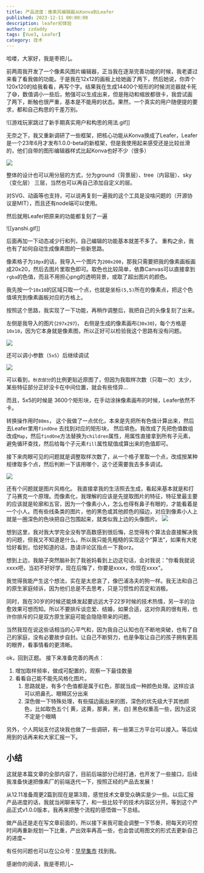 ```yaml
---
title: 产品进度：像素风编辑器从Konva到Leafer
published: 2023-12-11 00:00:00
description: leafer初体验
author: zzdaddy
tags: [Vue3, Leafer]
category: 技术
---
```



哈喽，大家好，我是枣把儿。

前两周我开发了一个像素风图片编辑器，正当我在逐渐完善功能的时候，我老婆过来看了看我做的功能。于是我在12x12的画板上给她画了两下，然后她说，你弄个120x120的给我看看，再写个字。结果我在生成14400个矩形的时候浏览器就卡死了😅，数值调小一些后，勉强可以生成出来，但是拖动和缩放都很卡，我尝试画了两下，断触也很严重，基本是不能用的状态。果然，一个真实的用户随便提的要求，都和自己构思的千差万别。

![[游戏玩家跳过了新手期真实用户和构思的用法.gif]]

无奈之下，我又重新调研了一些框架，把核心功能从Konva换成了Leafer，Leafer是一个23年6月才发布1.0.0-beta的新框架，但是我使用起来感受还是比较丝滑的，他们自带的图形编辑器样式比起Konva也好不少（很多）

![](http://img.zzstudio.cn/1-img-20231228081283-zz-tiny-1703832447917.png)

整体的设计也可以用分层的方式，分为ground（背景层）、tree（内容层）、sky（变化层） 三层，当然也可以再自己添加自定义的层。

对SVG、动画等也支持，可以说再复刻一遍我的这个工具是没啥问题的（开源协议是MIT），而且还有node端可以使用。

然后就用Leafer把原来的功能都复刻了一遍

![[yanshi.gif]]


后面再加一下动态减少行和列，自己编辑的功能基本就差不多了。 重构之余，我也有了如何自动生成像素图的一些新思路。

像素格子为`10px`的话，我导入一个图片为`200x200`，那我只需要把我的像素画板画成20x20，然后去图片里取色即可。取色也比较简单，依靠Canvas可以直接拿到`rgba`的色值，而且不用担心png的透明背景，或取了超出图片的颜色。

我先按一个`10x10`的区域只取一个点，也就是坐标`(5,5)`所在的像素点，把这个色值填充到像素画板对应的方格上。

按照这个思路，我实现了一下功能，再稍作调整后，我把自己的头像复刻了出来。

左侧是我导入的图片(`297x297`)， 右侧是生成的像素画布(`30x30`)，每个方格是`10x10`，因为它本身就是像素图，所以正好可以检验我这个思路有没有问题。

![](http://img.zzstudio.cn/1-img-20231229111297-zz-tiny-1703832448087.png)

还可以调小参数（`5x5`）后继续调试

![](http://img.zzstudio.cn/1-img-20231229111267-zz-tiny-1703832448006.png)

可以看到，`秋衣部分`的比例更贴近原图了，但因为我取样次数（只取一次）太少，某些特征部分正好没卡在中间位置，就会有些怪异...

而且，5x5的时候是 3600个矩形块，在手动涂抹像素画布的时候，Leafer依然不卡。

转换操作用时`88ms`， 这个我做了一点优化，本来是先把所有色值计算出来，然后去Leafer里用`findOne` 去找到对应的矩形块， 然后填色。我改成了先把色值数组改成`Map`，然后`findOne`方法替换为`children`属性，用属性直接拿到所有子元素，避免循环查找，然后给每个子元素`fill`属性赋值成算出来的色值即可。

接下来肉眼可见的问题就是调整取样次数了，从一个格子里取一个点，改成按某种规律取多个点，然后判断一下该用哪个，这个还需要我去多多调试。

![](http://img.zzstudio.cn/1-img-20231229141228-zz-tiny-1703832448167.png)

还有个问题就是图片风格化。 我直接拿我的生活照去生成，看起来基本就是和打了马赛克一个原理。而像素化，我理解的应该是先提取图片的特征，特征里最主要的应该就是轮廓和五官，因为一个像素小人，怎么也得有鼻子有眼的，才能看着是一个小人。而有些线条类的图片，他的黑色或其他颜色的描边，对应到像素小人上就是一圈深色的色块把自己包围起来，就类似我上边的头像图片。
![](http://img.zzstudio.cn/1-img-20231229141237-zz-tiny-1703832448180.png)

想到这里，我对我大学完全没有学高数感到很后悔，总觉得有个算法会直接解决我的问题，但我又不知道是什么，所以我只能先粗糙的实现这个“算法”，如果有大佬恰好看到，恰好知道的话，恳请评论区指点一下我orz。

想到上边，我脑子突然脑补到了我爸妈看到上边这句话，会对我说："你看我就说xxxx吧，当初不好好学，现在后悔了，你要是xxxx，你现在xxxx"。

我觉得我能产生这个想法，实在是太悲哀了，像巴浦洛夫的狗一样。我无法和自己的原生家庭倾诉，因为他们总是不去思考，只是习惯性的否定和消极。

同时，我在30岁的时候还能焕发起要远远大于22岁时候的技术热情，另一半的治愈效果可想而知。所以不要排斥谈恋爱、结婚，如果合适，这对你真的很有用，也许你排斥的只是双方原生家庭可能会隐隐带来的问题。

当然我现在说这些话相当的心平气和，因为我自己认知也在不断地突破，也有了自己的家庭，没有必要故步自封。让自己不断努力，也是争取让自己的孩子拥有更高的眼界，看事情看的更清晰。

ok，回到正题。 接下来准备完善的两点：

1. 增加取样频率，做成可配置的，观察一下最佳数量
2. 看看自己能不能先风格化图片。
	1. 思路就是，有多个色值都是属于红色，那就当成一种颜色处理。这样应该可以把鼻孔、眼睛区分出来
	2. 深色做一下特殊处理，有些描边画出来的图，深色的优先级大于其他颜色，比如取色五个[ 黄，这黄，那黄，黑，白] 黑色权重高一些，因为这说不定是个眼睛

另外，个人网站支付这块我也做了一些调研，有一些第三方平台可以接入。等后续用到的话再来和大家汇报一下。

## 小结

这就是本篇文章的全部内容了，目前后端部分已经打通，也开发了一些接口，后续我准备快速把像素厂的前端迭代一下，按照正经的产品去发展！

从12.11准备周更2篇到现在是第3周，感觉技术文章受众确实是少一些。以后汇报产品进度的话，我就当闲聊来写了，和一些比较干的技术内容区分开。等到这个产品正式v1.0.0版本，我再来把整个流程的感悟做一下总结。

做产品还是走在写文章前面的，所以接下来我可能会调整一下节奏，把每天的可控时间再重新规划一下比重，产出效率再高一些，也会尝试用图文的形式去更新自己的进度~

有任何问题也可以在公众号：[早早集市](https://mp.weixin.qq.com/s/A8wHxE5Q2jl6Su_7QA6f-A) 找到我。

感谢你的阅读，我是枣把儿~


















